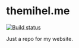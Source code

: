 # themihel.me

[![Build status](https://api.travis-ci.org/themihel/themihel.me.svg?branch=master)](https://travis-ci.org/themihel/themihel.me)

Just a repo for my website.

